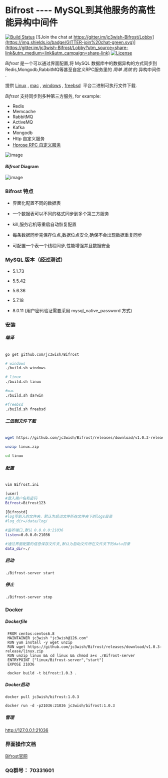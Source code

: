 # Bifrost ---- MySQL到其他服务的高性能异构中间件

[![Build Status](https://travis-ci.org/jc3wish/Bifrost.svg?branch=master)](https://travis-ci.org/jc3wish/Bifrost)
[![Join the chat at https://gitter.im/jc3wish-Bifrost/Lobby](https://img.shields.io/badge/GITTER-join%20chat-green.svg)](https://gitter.im/jc3wish-Bifrost/Lobby?utm_source=share-link&utm_medium=link&utm_campaign=share-link)
[![License](https://img.shields.io/github/license/jc3wish/Bifrost.svg)](https://opensource.org/licenses/apache2.0)


*Bifrost* 是一个可以通过界面配置,将 MySQL 数据库中的数据异构的方式同步到Redis,Mongodb,RabbitMQ等甚至自定义RPC服务里的 *简单 高效* 的 异构中间件 .

提供 [Linux](https://github.com/jc3wish/Bifrost/releases) , [mac](https://github.com/jc3wish/Bifrost/releases) , [windows](https://github.com/jc3wish/Bifrost/releases) , [freebsd](https://github.com/jc3wish/Bifrost/releases)  平台二进制可执行文件下载.


*Bifrsot* 支持同步到多种第三方服务, for example:

* Redis
* Memcache
* RabbitMQ
* ActiveMQ
* Kafka
* Mongodb
* Http 自定义服务
* [Hprose RPC 自定义服务](https://github.com/jc3wish/Bifrost/blob/master/hprose_server/tcp_server.go)

![image](https://github.com/jc3wish/Bifrost/blob/master/bifrost1.jpg)


#### *Bifrsot* Diagram

![image](https://github.com/jc3wish/Bifrost/blob/master/diagram.png)


### Bifrost 特点


* 界面化配置不同的数据表

* 一个数据表可以不同的格式同步到多个第三方服务

* kill,服务宕机等重启自动恢复配置

* 每条数据同步完保存位点,数据位点安全,确保不会出现数据重复同步

* 可配置一个表一个线程同步,性能增强并且数据安全


### MySQL 版本（经过测试）

* 5.1.73

* 5.5.42

* 5.6.36

* 5.7.18

* 8.0.11 (用户密码验证需要采用 mysql_native_password 方式)



### 安装

##### 编译

```sh

go get github.com/jc3wish/Bifrost

# windows
./build.sh windows

# linux
./build.sh linux

#mac
./build.sh darwin

#freebsd
./build.sh freebsd

```

##### 二进制文件下载
`````sh

wget https://github.com/jc3wish/Bifrost/releases/download/v1.0.3-release/linux.zip

unzip linux.zip

cd linux

`````

##### 配置
`````sh

vim Bifrost.ini

[user]
#登入用户名和密码
Bifrost=Bifrost123

[Bifrostd]
#log写到入的文件夹，默认为启动文件所在文件夹下的logs目录
#log_dir=/data/log/

#监听端口,默认 0.0.0.0:21036
listen=0.0.0.0:21036

#通过界面配置的信息保存文件夹,默认为启动文件所在文件夹下的data目录
data_dir=./

`````

##### 启动
`````shell
./Bifrost-server start

`````

##### 停止
`````shell
./Bifrost-server stop

`````

### Docker

##### Dockerfile
`````shell
 FROM centos:centos6.8
 MAINTAINER jc3wish "jc3wish@126.com"
 RUN yum install -y wget unzip
 RUN wget https://github.com/jc3wish/Bifrost/releases/download/v1.0.3-release/linux.zip
 RUN unzip linux && cd linux && chmod a+x ./Bifrost-server
 ENTRYPOINT ["linux/Bifrost-server","start"]
 EXPOSE 21036

`````

`````shell
 docker build -t bifrost:1.0.3 .
`````

##### Docker启动
`````shell
docker pull jc3wish/bifrost:1.0.3

docker run -d -p21036:21036 jc3wish/bifrost:1.0.3
`````

##### 管理
http://127.0.0.1:21036


### 界面操作文档
[Bifrost官网](http://www.xbifrost.com/)

### QQ群号： 70331601

